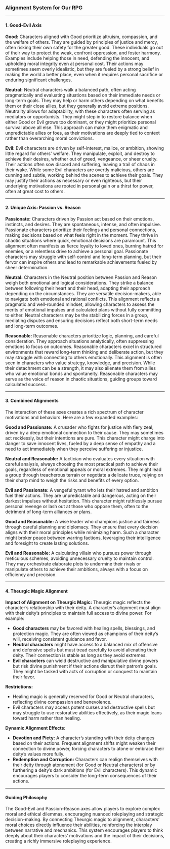 ### Alignment System for Our RPG

---

#### 1. Good-Evil Axis

**Good:**
Characters aligned with Good prioritize altruism, compassion, and the welfare of others. They are guided by principles of justice and mercy, often risking their own safety for the greater good. These individuals go out of their way to protect the weak, confront oppression, and foster harmony. Examples include helping those in need, defending the innocent, and upholding moral integrity even at personal cost. Their actions may sometimes seem overly idealistic, but they are fueled by a strong belief in making the world a better place, even when it requires personal sacrifice or enduring significant challenges.

**Neutral:**
Neutral characters walk a balanced path, often acting pragmatically and evaluating situations based on their immediate needs or long-term goals. They may help or harm others depending on what benefits them or their close allies, but they generally avoid extreme positions. Neutrality allows for adaptability, with these characters often serving as mediators or opportunists. They might step in to restore balance when either Good or Evil grows too dominant, or they might prioritize personal survival above all else. This approach can make them enigmatic and unpredictable allies or foes, as their motivations are deeply tied to context rather than overarching moral convictions.

**Evil:**
Evil characters are driven by self-interest, malice, or ambition, showing little regard for others' welfare. They manipulate, exploit, and destroy to achieve their desires, whether out of greed, vengeance, or sheer cruelty. Their actions often sow discord and suffering, leaving a trail of chaos in their wake. While some Evil characters are overtly malicious, others are cunning and subtle, working behind the scenes to achieve their goals. They may justify their actions as necessary or even righteous, but their underlying motivations are rooted in personal gain or a thirst for power, often at great cost to others.

---

#### 2. Unique Axis: Passion vs. Reason

**Passionate:**
Characters driven by Passion act based on their emotions, instincts, and desires. They are spontaneous, intense, and often impulsive. Passionate characters prioritize their feelings and personal connections, making decisions based on what feels right in the moment. They thrive in chaotic situations where quick, emotional decisions are paramount. This alignment often manifests as fierce loyalty to loved ones, burning hatred for enemies, or a relentless drive to achieve a personal goal. Passionate characters may struggle with self-control and long-term planning, but their fervor can inspire others and lead to remarkable achievements fueled by sheer determination.

**Neutral:**
Characters in the Neutral position between Passion and Reason weigh both emotional and logical considerations. They strike a balance between following their heart and their head, adapting their approach depending on the circumstances. They are versatile decision-makers, able to navigate both emotional and rational conflicts. This alignment reflects a pragmatic and well-rounded mindset, allowing characters to assess the merits of emotional impulses and calculated plans without fully committing to either. Neutral characters may be the stabilizing forces in a group, mediating disputes and ensuring decisions reflect both short-term needs and long-term outcomes.

**Reasonable:**
Reasonable characters prioritize logic, planning, and careful consideration. They approach situations analytically, often suppressing emotions to focus on outcomes. Reasonable characters excel in structured environments that reward long-term thinking and deliberate action, but they may struggle with connecting to others emotionally. This alignment is often seen in characters who value strategy, knowledge, and precision. While their detachment can be a strength, it may also alienate them from allies who value emotional bonds and spontaneity. Reasonable characters may serve as the voice of reason in chaotic situations, guiding groups toward calculated success.

---

#### 3. Combined Alignments

The interaction of these axes creates a rich spectrum of character motivations and behaviors. Here are a few expanded examples:

**Good and Passionate:**
A crusader who fights for justice with fiery zeal, driven by a deep emotional connection to their cause. They may sometimes act recklessly, but their intentions are pure. This character might charge into danger to save innocent lives, fueled by a deep sense of empathy and a need to act immediately when they perceive suffering or injustice.

**Neutral and Reasonable:**
A tactician who evaluates every situation with careful analysis, always choosing the most practical path to achieve their goals, regardless of emotional appeals or moral extremes. They might lead a group through treacherous terrain or negotiate a delicate truce, relying on their sharp mind to weigh the risks and benefits of every option.

**Evil and Passionate:**
A vengeful tyrant who lets their hatred and ambition fuel their actions. They are unpredictable and dangerous, acting on their darkest impulses without hesitation. This character might ruthlessly pursue personal revenge or lash out at those who oppose them, often to the detriment of long-term alliances or plans.

**Good and Reasonable:**
A wise leader who champions justice and fairness through careful planning and diplomacy. They ensure that every decision aligns with their moral principles while minimizing harm. Such a character might broker peace between warring factions, leveraging their intelligence and foresight to create lasting solutions.

**Evil and Reasonable:**
A calculating villain who pursues power through meticulous schemes, avoiding unnecessary cruelty to maintain control. They may orchestrate elaborate plots to undermine their rivals or manipulate others to achieve their ambitions, always with a focus on efficiency and precision.

---

#### 4. Theurgic Magic Alignment

**Impact of Alignment on Theurgic Magic:**
Theurgic magic reflects the character’s relationship with their deity. A character’s alignment must align with their deity’s principles to maintain full access to divine power. For example:

- **Good characters** may be favored with healing spells, blessings, and protection magic. They are often viewed as champions of their deity’s will, receiving consistent guidance and favor.
- **Neutral characters** might have access to a balanced mix of offensive and defensive spells but must tread carefully to avoid alienating their deity. Their connection is stable as long as they avoid extremes.
- **Evil characters** can wield destructive and manipulative divine powers but risk divine punishment if their actions disrupt their patron’s goals. They might be tasked with acts of corruption or conquest to maintain their favor.

**Restrictions:**
- Healing magic is generally reserved for Good or Neutral characters, reflecting divine compassion and benevolence.
- Evil characters may access potent curses and destructive spells but may struggle to use restorative abilities effectively, as their magic leans toward harm rather than healing.

**Dynamic Alignment Effects:**
- **Devotion and Piety:** A character’s standing with their deity changes based on their actions. Frequent alignment shifts might weaken their connection to divine power, forcing characters to atone or embrace their deity’s values more fully.
- **Redemption and Corruption:** Characters can realign themselves with their deity through atonement (for Good or Neutral characters) or by furthering a deity’s dark ambitions (for Evil characters). This dynamic encourages players to consider the long-term consequences of their actions.

---

#### Guiding Philosophy

The Good-Evil and Passion-Reason axes allow players to explore complex moral and ethical dilemmas, encouraging nuanced roleplaying and strategic decision-making. By connecting Theurgic magic to alignment, characters’ moral choices directly influence their abilities, reinforcing the interplay between narrative and mechanics. This system encourages players to think deeply about their characters’ motivations and the impact of their decisions, creating a richly immersive roleplaying experience.

